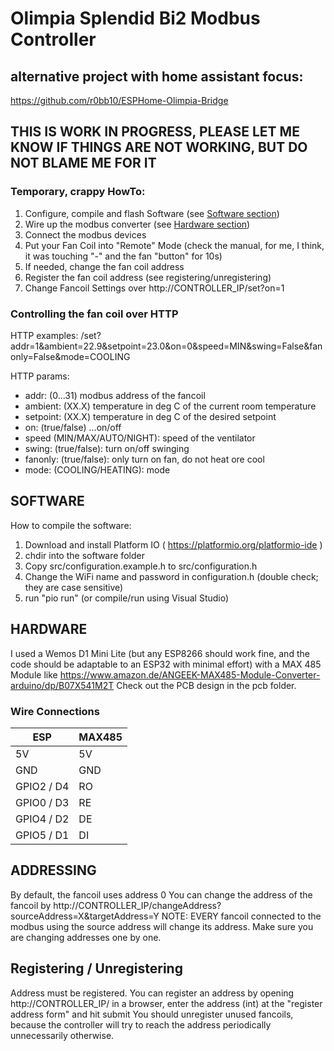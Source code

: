 # Olimpia Splendid Bi2 Modbus Controller

## alternative project with home assistant focus:
https://github.com/r0bb10/ESPHome-Olimpia-Bridge

## THIS IS WORK IN PROGRESS, PLEASE LET ME KNOW IF THINGS ARE NOT WORKING, BUT DO NOT BLAME ME FOR IT

### Temporary, crappy HowTo:

1. Configure, compile and flash Software (see [Software section](#SOFTWARE))
2. Wire up the modbus converter (see [Hardware section](#HARDWARE))
3. Connect the modbus devices
4. Put your Fan Coil into "Remote" Mode (check the manual, for me, I think, it was touching "-" and the fan "button" for 10s)
5. If needed, change the fan coil address
6. Register the fan coil address (see registering/unregistering)
7. Change Fancoil Settings over http://CONTROLLER_IP/set?on=1

### Controlling the fan coil over HTTP

HTTP examples:
/set?addr=1&ambient=22.9&setpoint=23.0&on=0&speed=MIN&swing=False&fanonly=False&mode=COOLING


HTTP params:
- addr: (0...31) modbus address of the fancoil
- ambient: (XX.X) temperature in deg C of the current room temperature
- setpoint: (XX.X) temperature in deg C of the desired setpoint
- on: (true/false) ...on/off
- speed (MIN/MAX/AUTO/NIGHT): speed of the ventilator
- swing: (true/false): turn on/off swinging
- fanonly: (true/false): only turn on fan, do not heat ore cool
- mode: (COOLING/HEATING): mode


## SOFTWARE

How to compile the software:

1. Download and install Platform IO ( https://platformio.org/platformio-ide )
2. chdir into the software folder
3. Copy src/configuration.example.h to src/configuration.h
4. Change the WiFi name and password in configuration.h (double check; they are case sensitive)
5. run "pio run" (or compile/run using Visual Studio)


## HARDWARE

I used a Wemos D1 Mini Lite (but any ESP8266 should work fine, and the code should be adaptable to an ESP32 with minimal effort) with a MAX 485 Module like https://www.amazon.de/ANGEEK-MAX485-Module-Converter-arduino/dp/B07X541M2T
Check out the PCB design in the pcb folder.


### Wire Connections

| ESP        | MAX485 |
|------------|--------|
| 5V         | 5V     |
| GND        | GND    |
| GPIO2 / D4 | RO     |
| GPIO0 / D3 | RE     |
| GPIO4 / D2 | DE     |
| GPIO5 / D1 | DI     |



## ADDRESSING

By default, the fancoil uses address 0
You can change the address of the fancoil by http://CONTROLLER_IP/changeAddress?sourceAddress=X&targetAddress=Y
NOTE: EVERY fancoil connected to the modbus using the source address will change its address. Make sure you are changing addresses one by one.

## Registering / Unregistering

Address must be registered. You can register an address by opening http://CONTROLLER_IP/ in a browser, enter the address (int) at the "register address form" and hit submit
You should unregister unused fancoils, because the controller will try to reach the address periodically unnecessarily otherwise.
